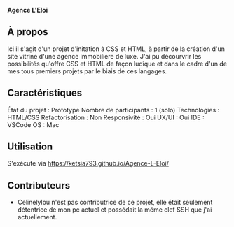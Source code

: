 **Agence L'Eloi**
## À propos
Ici il s'agit d'un projet d'initation à CSS et HTML, à partir de la création d'un site vitrine d'une agence immobilière de luxe.
J'ai pu décourvrir les possibilités qu'offre CSS et HTML de façon ludique et dans le cadre d'un de mes tous premiers projets par 
le biais de ces langages. 

## Caractéristiques
État du projet : Prototype 
Nombre de participants : 1 (solo)
Technologies :  HTML/CSS
Refactorisation :  Non
Responsivité : Oui
UX/UI : Oui 
IDE : VSCode
OS : Mac 
## Utilisation
S'exécute via https://ketsia793.github.io/Agence-L-Eloi/

## Contributeurs
* Celinelylou n'est pas contributrice de ce projet, elle était seulement détentrice de mon pc actuel et possédait la même clef SSH que j'ai actuellement. 
